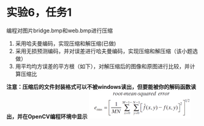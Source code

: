 # 实验6，任务1
编程对图片bridge.bmp和web.bmp进行压缩
1.	采用哈夫曼编码，实现压缩和解压缩(已做)
2.	采用无损预测编码，并对误差进行哈夫曼编码，实现压缩和解压缩（该小题选做）
3.	用平均均方误差的平方根（如下），对解压缩后的图像和原图进行比较，并计算压缩比

**注意：压缩后的文件封装格式可以不被windows读出，但要能被你的解码函数读出，并在OpenCV编程环境中显示**
![img.png](img.png)
